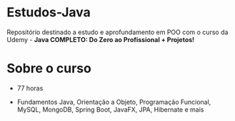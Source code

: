 # Estudos-Java

Repositório destinado a estudo e aprofundamento em POO com o curso da Udemy - **Java COMPLETO: Do Zero ao Profissional + Projetos!**


# Sobre o curso

- 77 horas

- Fundamentos Java, Orientação a Objeto, Programação Funcional, MySQL, MongoDB, Spring Boot, JavaFX, JPA, Hibernate e mais